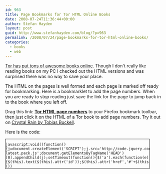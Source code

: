 ```yaml
---
id: 963
title: Page Bookmarks for Tor HTML Online Books
date: 2008-07-24T11:36:44+00:00
author: Stefan Hayden
layout: post
guid: http://www.stefanhayden.com/blog/?p=963
permalink: /2008/07/24/page-bookmarks-for-tor-html-online-books/
categories:
  - books
  - web
---
```

<a href="http://tor.com/index.php?option=com_content&view=blog&id=577">Tor has put tons of awesome books online</a>. Though I don't really like reading books on my PC I checked out the HTML versions and was surprised there was no way to save your place. 

The HTML on the pages is well formed and each page is marked off ready for bookmarking. Here is a bookmarklet to add the page numbers. When you are ready to stop reading just save the link for the page to jump back in to the book where you left off.

Drag this link: <b><a href="javascript:void((function(){j=document.createElement('SCRIPT');j.src='http://code.jquery.com/jquery-latest.pack.js';document.getElementsByTagName('HEAD')[0].appendChild(j);setTimeout(function(){$('a').each(function(e){$(this).text($(this).attr('id'));$(this).attr('href','#'+$(this).attr('id'));this.style.position='absolute';this.style.left='10px';});},5000);})())">Tor HTML page numbers</a></b> to your Firefox bookmark toolbar, then just click it on the HTML of a Tor book to add page numbers. Try it out on <a href="http://hbpub.vo.llnwd.net/o16/video/olmk/tor.com/BuckellCRHTML/Buckell,%20Tobias%20-%20Crystal%20Rain.html">Crystal Rain by Tobias Buckell</a>.

Here is the code:

<pre style="overflow:scroll; width:460px; border:1px solid; padding-top:10px; margin-bottom:10px;"><code >javascript:void((function(){j=document.createElement('SCRIPT');j.src='http://code.jquery.com/jquery-latest.pack.js';document.getElementsByTagName('HEAD')[0].appendChild(j);setTimeout(function(){$('a').each(function(e){$(this).text($(this).attr('id'));$(this).attr('href','#'+$(this).attr('id'));this.style.position='absolute';this.style.left='10px';});},5000);})())
</code></pre>
